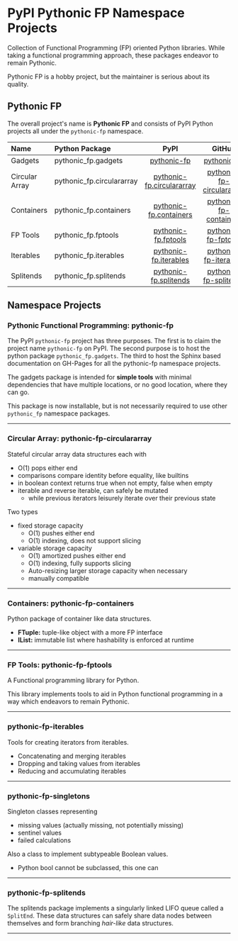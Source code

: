 # PyPI Pythonic FP Namespace Projects

Collection of Functional Programming (FP) oriented Python libraries.
While taking a functional programming approach, these packages endeavor
to remain Pythonic.

Pythonic FP is a hobby project, but the maintainer is serious about its quality.

## Pythonic FP

The overall project's name is **Pythonic FP** and consists of PyPI Python projects
all under the `pythonic-fp` namespace.

| Name | Python Package | PyPI | GitHub | Docs |
|:---- |:-------------- |:----:|:------:|:----:|
| Gadgets | pythonic_fp.gadgets | [pythonic-fp][100] | [pythonic-fp][200] | [docs][300] |
| Circular Array | pythonic_fp.circulararray | [pythonic-fp.circulararray][101] | [pythonic-fp-circulararray][201] | [docs][301] |
| Containers | pythonic_fp.containers | [pythonic-fp.containers][102] | [pythonic-fp-containers][202] | [docs][302] |
| FP Tools | pythonic_fp.fptools | [pythonic-fp.fptools][103] | [pythonic-fp-fptools][203] | [docs][303] |
| Iterables | pythonic_fp.iterables | [pythonic-fp.iterables][104] | [pythonic-fp-iterables][204] | [docs][304] |
| Splitends | pythonic_fp.splitends | [pythonic-fp.splitends][105] | [pythonic-fp-splitends][205] | [docs][305] |

## Namespace Projects

### Pythonic Functional Programming: pythonic-fp

The PyPI `pythonic-fp` project has three purposes. The first is to claim
the project name `pythonic-fp` on PyPI. The second purpose is to host
the python package `pythonic_fp.gadgets`. The third to host the Sphinx
based documentation on GH-Pages for all the pythonic-fp namespace
projects.

The gadgets package is intended for **simple tools** with minimal
dependencies that have multiple locations, or no good location, where
they can go.

This package is now installable, but is not necessarily required to use
other `pythonic_fp` namespace packages.

______________________________________________________________________

### Circular Array: pythonic-fp-circulararray

Stateful circular array data structures each with

- O(1) pops either end
- comparisons compare identity before equality, like builtins
- in boolean context returns true when not empty, false when empty
- iterable and reverse iterable, can safely be mutated
  - while previous iterators leisurely iterate over their previous state

Two types

- fixed storage capacity
  - O(1) pushes either end
  - O(1) indexing, does not support slicing
- variable storage capacity
  - O(1) amortized pushes either end
  - O(1) indexing, fully supports slicing
  - Auto-resizing larger storage capacity when necessary
  - manually compatible

______________________________________________________________________

### Containers: pythonic-fp-containers

Python package of container like data structures.

- **FTuple:** tuple-like object with a more FP interface
- **IList:** immutable list where hashability is enforced at runtime

______________________________________________________________________

### FP Tools: pythonic-fp-fptools

A Functional programming library for Python.

This library implements tools to aid in Python functional programming
in a way which endeavors to remain Pythonic.

______________________________________________________________________

### pythonic-fp-iterables

Tools for creating iterators from iterables.

- Concatenating and merging iterables
- Dropping and taking values from iterables
- Reducing and accumulating iterables

______________________________________________________________________

### pythonic-fp-singletons

Singleton classes representing

- missing values (actually missing, not potentially missing)
- sentinel values
- failed calculations

Also a class to implement subtypeable Boolean values.

- Python bool cannot be subclassed, this one can

______________________________________________________________________

### pythonic-fp-splitends

The splitends package implements a singularly linked LIFO queue called
a ``SplitEnd``. These data structures can safely share data nodes
between themselves and form branching *hair-like* data structures.

______________________________________________________________________

[100]: https://pypi.org/project/pythonic-fp
[101]: https://pypi.org/project/pythonic-fp-circulararray
[102]: https://pypi.org/project/pythonic-fp-containers
[103]: https://pypi.org/project/pythonic-fp-fptools
[104]: https://pypi.org/project/pythonic-fp-iterables
[105]: https://pypi.org/project/pythonic-fp-splitends
[200]: https://github.com/grscheller/pythonic-fp-gadgets
[201]: https://github.com/grscheller/pythonic-fp-circulararray
[202]: https://github.com/grscheller/pythonic-fp-containers
[203]: https://github.com/grscheller/pythonic-fp-fptools
[204]: https://github.com/grscheller/pythonic-fp-iterables
[205]: https://github.com/grscheller/pythonic-fp-splitends
[300]: https://grscheller.github.io/pythonic-fp/gadgets/development/build/html
[301]: https://grscheller.github.io/pythonic-fp/circulararray/development/build/html
[302]: https://grscheller.github.io/pythonic-fp/containers/development/build/html
[303]: https://grscheller.github.io/pythonic-fp/fptools/development/build/html
[304]: https://grscheller.github.io/pythonic-fp/iterables/development/build/html
[305]: https://grscheller.github.io/pythonic-fp/splitends/development/build/html
